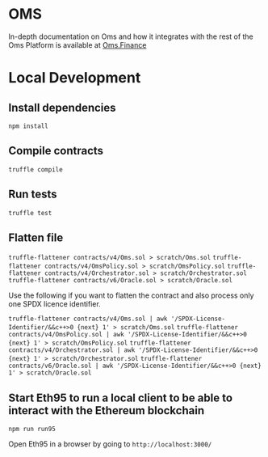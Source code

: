 # OMS

In-depth documentation on Oms and how it integrates with the rest of the Oms Platform is available at [Oms.Finance](https://oms.finance/)

# Local Development

## Install dependencies 

`npm install`

## Compile contracts

`truffle compile`

## Run tests

`truffle test`

## Flatten file


`truffle-flattener contracts/v4/Oms.sol > scratch/Oms.sol`
`truffle-flattener contracts/v4/OmsPolicy.sol > scratch/OmsPolicy.sol`
`truffle-flattener contracts/v4/Orchestrator.sol > scratch/Orchestrator.sol`
`truffle-flattener contracts/v6/Oracle.sol > scratch/Oracle.sol`

Use the following if you want to flatten the contract and also process only one SPDX licence identifier.

`truffle-flattener contracts/v4/Oms.sol | awk '/SPDX-License-Identifier/&&c++>0 {next} 1' > scratch/Oms.sol`
`truffle-flattener contracts/v4/OmsPolicy.sol | awk '/SPDX-License-Identifier/&&c++>0 {next} 1' > scratch/OmsPolicy.sol`
`truffle-flattener contracts/v4/Orchestrator.sol | awk '/SPDX-License-Identifier/&&c++>0 {next} 1' > scratch/Orchestrator.sol`
`truffle-flattener contracts/v6/Oracle.sol | awk '/SPDX-License-Identifier/&&c++>0 {next} 1' > scratch/Oracle.sol`

## Start Eth95 to run a local client to be able to interact with the Ethereum blockchain

`npm run run95`

Open Eth95 in a browser by going to `http://localhost:3000/`
